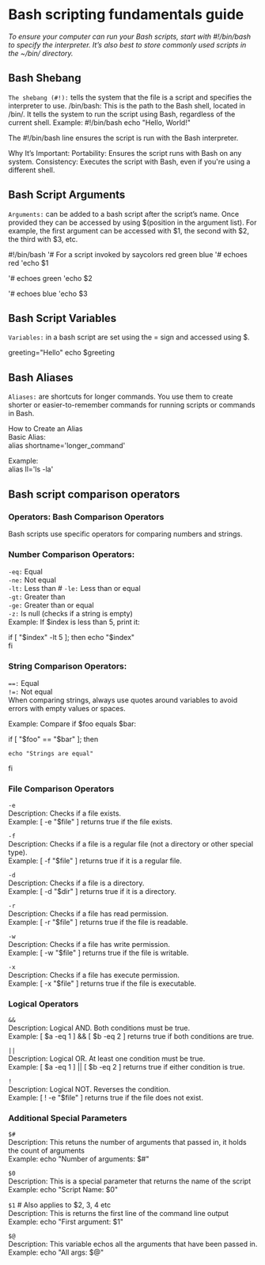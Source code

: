 # Bash scripting fundamentals guide 

_To ensure your computer can run your Bash scripts, start with #!/bin/bash to specify the interpreter. It’s also best to store commonly used scripts in the ~/bin/ directory._

## Bash Shebang

`The shebang (#!):` tells the system that the file is a script and specifies the interpreter to use.
/bin/bash: This is the path to the Bash shell, located in /bin/.
It tells the system to run the script using Bash, regardless of the current shell.
Example:
#!/bin/bash
echo "Hello, World!"

The #!/bin/bash line ensures the script is run with the Bash interpreter.

Why It’s Important:
Portability: Ensures the script runs with Bash on any system.
Consistency: Executes the script with Bash, even if you're using a different shell.

## Bash Script Arguments

`Arguments:` can be added to a bash script after the script’s name. Once provided they can be accessed by using $(position in the argument list). For example, the first argument can be accessed with $1, the second with $2, the third with $3, etc.

#!/bin/bash
'# For a script invoked by saycolors red green blue
'# echoes red
'echo $1

'# echoes green
'echo $2

'# echoes blue
'echo $3

## Bash Script Variables

`Variables:` in a bash script are set using the = sign and accessed using $.

greeting="Hello"
echo $greeting

## Bash Aliases

`Aliases:` are shortcuts for longer commands. You use them to create shorter or easier-to-remember commands for running scripts or commands in Bash.

How to Create an Alias  
Basic Alias:  
alias shortname='longer_command'

Example:  
alias ll='ls -la'



## Bash script comparison operators

### Operators: Bash Comparison Operators
Bash scripts use specific operators for comparing numbers and strings.

### Number Comparison Operators:

`-eq:` Equal  
`-ne:` Not equal  
`-lt:` Less than  #
`-le:` Less than or equal  
`-gt:` Greater than  
`-ge:` Greater than or equal  
`-z:` Is null (checks if a string is empty)  
Example: If $index is less than 5, print it:

if [ "$index" -lt 5 ]; then  
 echo "$index"  
  fi

### String Comparison Operators:

`==:` Equal  
`!=:` Not equal  
When comparing strings, always use quotes around variables to avoid errors with empty values or spaces.

Example: Compare if $foo equals $bar:

if [ "$foo" == "$bar" ]; then  

    echo "Strings are equal"  

fi


### File Comparison Operators

`-e`  
Description: Checks if a file exists.  
Example: [ -e "$file" ] returns true if the file exists.

`-f`  
Description: Checks if a file is a regular file (not a directory or other special type).  
Example: [ -f "$file" ] returns true if it is a regular file.

`-d`  
Description: Checks if a file is a directory.  
Example: [ -d "$dir" ] returns true if it is a directory.

`-r`  
Description: Checks if a file has read permission.  
Example: [ -r "$file" ] returns true if the file is readable.

`-w`  
Description: Checks if a file has write permission.  
Example: [ -w "$file" ] returns true if the file is writable.

`-x`  
Description: Checks if a file has execute permission.  
Example: [ -x "$file" ] returns true if the file is executable.


### Logical Operators

`&&`  
Description: Logical AND. Both conditions must be true.  
Example: [ $a -eq 1 ] && [ $b -eq 2 ] returns true if both conditions are true.

`||`  
Description: Logical OR. At least one condition must be true.  
Example: [ $a -eq 1 ] || [ $b -eq 2 ] returns true if either condition is true.

`!`  
Description: Logical NOT. Reverses the condition.  
Example: [ ! -e "$file" ] returns true if the file does not exist.


### Additional Special Parameters

`$#`  
Description: This retuns the number of arguments that passed in, it holds the count of arguments  
Example: echo "Number of arguments: $#"

`$0`  
Description: This is a special parameter that returns the name of the script  
Example: echo "Script Name: $0"

`$1` # Also applies to $2, 3, 4 etc  
Description: This is returns the first line of the command line output  
Example: echo "First argument: $1"

`$@`  
Description: This variable echos all the arguments that have been passed in.  
Example: echo "All args: $@"
